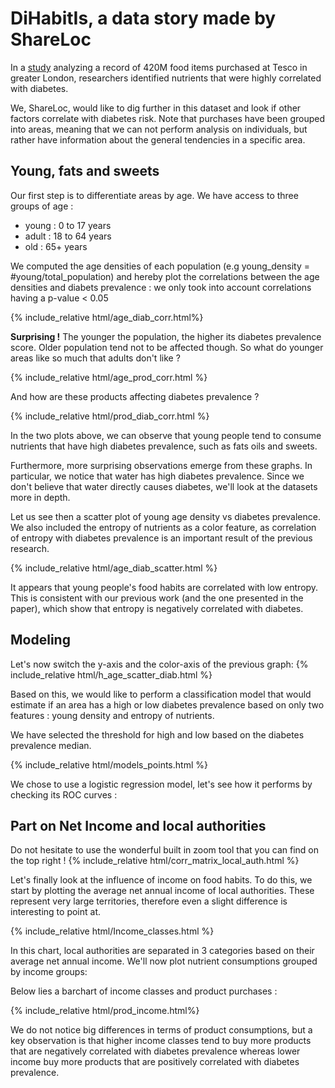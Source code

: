 # DiHabitIs,  a data story made by ShareLoc

In a [study](https://www.ncbi.nlm.nih.gov/pmc/articles/PMC7029018/) analyzing a record of 420M food items purchased at
Tesco in greater London, researchers identified nutrients that were highly correlated with diabetes. 

We, ShareLoc, would like to dig further in this dataset and look if other factors correlate with diabetes risk. 
Note that purchases have been grouped into areas, meaning that we can not perform analysis on individuals, but rather 
have information about the general tendencies in a specific area.  

## Young, fats and sweets

Our first step is to differentiate areas by age. We have access to three groups of age : 
- young : 0 to 17 years
- adult : 18 to 64 years
- old   : 65+ years

We computed the age densities of each population (e.g young_density = #young/total_population) and hereby plot the
correlations between the age densities and diabets prevalence : we only took into account correlations having a
p-value < 0.05

{% include_relative html/age_diab_corr.html%}

**Surprising !** The younger the population, the higher its diabetes prevalence score. Older population tend not to be
affected though. So what do younger areas like so much that adults don't like ? 

{% include_relative html/age_prod_corr.html %}

And how are these products affecting diabetes prevalence ? 

{% include_relative html/prod_diab_corr.html %}

In the two plots above, we can observe that young people tend to consume nutrients that
have high diabetes prevalence, such as fats oils and sweets.

Furthermore, more surprising observations emerge from these graphs. In particular, we
notice that water has high diabetes prevalence. Since we don't believe that water directly causes diabetes, we'll
look at the datasets more in depth.

Let us see then a scatter plot of young age density vs diabetes prevalence. We also included the entropy of nutrients
as a color feature, as correlation of entropy with diabetes prevalence is an important result of the previous research. 

{% include_relative html/age_diab_scatter.html %}

It appears that young people's food habits are correlated with low entropy. This is consistent with our previous work
(and the one presented in the paper), which show that entropy is negatively correlated with diabetes.

## Modeling

Let's now switch the y-axis and the color-axis of the previous graph:
{% include_relative html/h_age_scatter_diab.html %} 

Based on this, we would like to perform a classification model that would estimate if an area has a high or low diabetes prevalence based on only two features : young density and entropy of nutrients. 

We have selected the threshold for high and low based on the diabetes prevalence median. 

{% include_relative html/models_points.html %}

We chose to use a logistic regression model, let's see how it performs by checking its ROC curves : 




## Part on Net Income and local authorities

Do not hesitate to use the wonderful built in zoom tool that you can find on the top right !
{% include_relative html/corr_matrix_local_auth.html %}

Let's finally look at the influence of income on food habits. To do this, we start by plotting the average net annual
income of local authorities. These represent very large territories, therefore even a slight difference is interesting
to point at.
 
{% include_relative html/Income_classes.html %}

In this chart, local authorities are separated in 3 categories based on their average net annual income. We'll now
plot nutrient consumptions grouped by income groups:

Below lies a barchart of income classes and product purchases : 

{% include_relative html/prod_income.html%}

We do not notice big differences in terms of product consumptions, but a key observation is that higher income classes
 tend to buy more products that are negatively correlated with diabetes prevalence whereas lower income buy more 
 products that are positively correlated with diabetes prevalence. 
